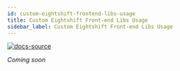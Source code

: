 ```yaml
---
id: custom-eightshift-frontend-libs-usage
title: Custom Eightshift Front-end Libs Usage
sidebar_label: Custom Eightshift Front-end Libs Usage
---
```


[![docs-source](https://img.shields.io/badge/source-eigthshift--frontend--libs-yellow?style=for-the-badge&logo=javascript&labelColor=2a2a2a)](https://github.com/infinum/eightshift-frontend-libs/tree/develop/blocks/init/src/blocks/)

*Coming soon*

